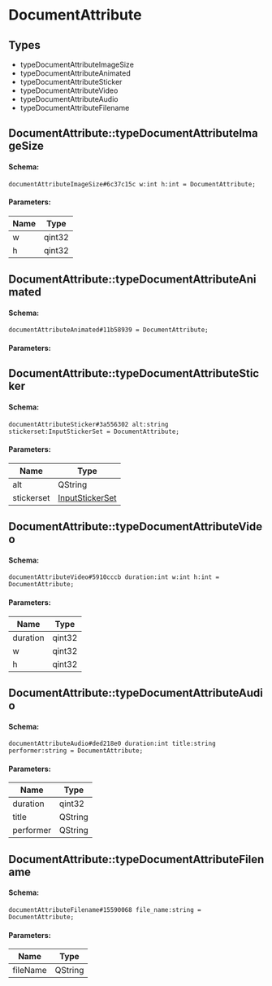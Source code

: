 # DocumentAttribute

## Types

* typeDocumentAttributeImageSize
* typeDocumentAttributeAnimated
* typeDocumentAttributeSticker
* typeDocumentAttributeVideo
* typeDocumentAttributeAudio
* typeDocumentAttributeFilename

## DocumentAttribute::typeDocumentAttributeImageSize

#### Schema:

`documentAttributeImageSize#6c37c15c w:int h:int = DocumentAttribute;`

#### Parameters:

|Name|Type|
|----|----|
|w|qint32|
|h|qint32|

## DocumentAttribute::typeDocumentAttributeAnimated

#### Schema:

`documentAttributeAnimated#11b58939 = DocumentAttribute;`

#### Parameters:


## DocumentAttribute::typeDocumentAttributeSticker

#### Schema:

`documentAttributeSticker#3a556302 alt:string stickerset:InputStickerSet = DocumentAttribute;`

#### Parameters:

|Name|Type|
|----|----|
|alt|QString|
|stickerset|[InputStickerSet](inputstickerset.md)|

## DocumentAttribute::typeDocumentAttributeVideo

#### Schema:

`documentAttributeVideo#5910cccb duration:int w:int h:int = DocumentAttribute;`

#### Parameters:

|Name|Type|
|----|----|
|duration|qint32|
|w|qint32|
|h|qint32|

## DocumentAttribute::typeDocumentAttributeAudio

#### Schema:

`documentAttributeAudio#ded218e0 duration:int title:string performer:string = DocumentAttribute;`

#### Parameters:

|Name|Type|
|----|----|
|duration|qint32|
|title|QString|
|performer|QString|

## DocumentAttribute::typeDocumentAttributeFilename

#### Schema:

`documentAttributeFilename#15590068 file_name:string = DocumentAttribute;`

#### Parameters:

|Name|Type|
|----|----|
|fileName|QString|

